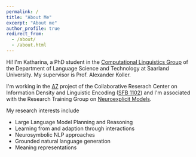 ```yaml
---
permalink: /
title: "About Me"
excerpt: "About me"
author_profile: true
redirect_from: 
  - /about/
  - /about.html
---
```



Hi! I'm Katharina, a PhD student in the [Computational Linguistics Group](https://www.coli.uni-saarland.de/groups/AK/) of the Department of Language Science and Technology at Saarland University. My supervisor is Prof. Alexander Koller.
 
I'm working in the [A7](https://sfb1102.uni-saarland.de/projects/controlling-information-density-in-discourse-generation/) project of the Collaborative Reserach Center on Information Density and Linguistic Encoding ([SFB 1102](https://sfb1102.uni-saarland.de/)) and I'm associated with the Research Training Group on [Neuroexplicit Models](https://www.neuroexplicit.org/). 

My research interests include 
* Large Language Model Planning and Reasoning
* Learning from and adaption through interactions
* Neurosymbolic NLP approaches
* Grounded natural language generation
* Meaning representations


